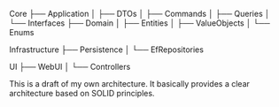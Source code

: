 Core
├── Application
│   ├── DTOs
│   ├── Commands
│   ├── Queries
│   └── Interfaces
├── Domain
│   ├── Entities
│   ├── ValueObjects
│   └── Enums

Infrastructure
├── Persistence
│   └── EfRepositories

UI
├── WebUI
│   └── Controllers




This is a draft of my own architecture. It basically provides a clear architecture based on SOLID principles.
